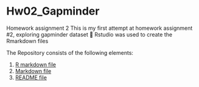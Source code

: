 
# Hw02_Gapminder
Homework assignment 2
This is my first attempt at homework assignment #2, exploring gapminder dataset 😬
Rstudio was used to create the Rmarkdown files

The Repository consists of the following elements:
1. [R markdown file](hw_02_couBC_gapminder.Rmd)
2. [Markdown file](hw_02_couBC_gapminder.html)
3. [README file](hw_02_couBC_gapminder.md)

